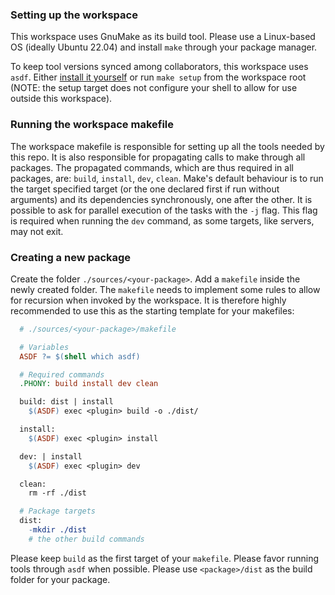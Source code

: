 ### Setting up the workspace

This workspace uses GnuMake as its build tool.
Please use a Linux-based OS (ideally Ubuntu 22.04) and install `make` through your
package manager.

To keep tool versions synced among collaborators, this workspace uses `asdf`.
Either [install it yourself](https://asdf-vm.com/guide/getting-started.html) or run
`make setup` from the workspace root (NOTE: the setup target does not configure your
shell to allow for use outside this workspace).

### Running the workspace makefile

The workspace makefile is responsible for setting up all the tools needed by this repo.
It is also responsible for propagating calls to make through all packages.
The propagated commands, which are thus required in all packages, are: `build`,
`install`, `dev`, `clean`.
Make's default behaviour is to run the target specified target (or the one declared first
if run without arguments) and its dependencies synchronously, one after the other.
It is possible to ask for parallel execution of the tasks with the `-j` flag.
This flag is required when running the `dev` command, as some targets, like servers, may not exit.

### Creating a new package

Create the folder `./sources/<your-package>`.
Add a `makefile` inside the newly created folder.
The `makefile` needs to implement some rules to allow for recursion when invoked by the workspace.
It is therefore highly recommended to use this as the starting template for your makefiles:

```makefile
  # ./sources/<your-package>/makefile

  # Variables
  ASDF ?= $(shell which asdf)

  # Required commands
  .PHONY: build install dev clean

  build: dist | install
    $(ASDF) exec <plugin> build -o ./dist/

  install:
    $(ASDF) exec <plugin> install

  dev: | install
    $(ASDF) exec <plugin> dev

  clean:
    rm -rf ./dist

  # Package targets
  dist:
    -mkdir ./dist
    # the other build commands

```

Please keep `build` as the first target of your `makefile`.
Please favor running tools through `asdf` when possible.
Please use `<package>/dist` as the build folder for your package.
